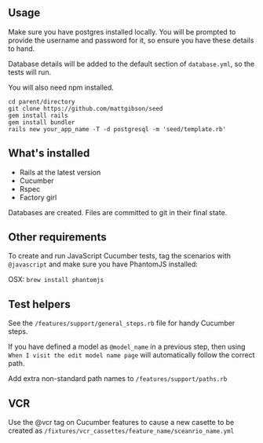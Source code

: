 ## Usage

Make sure you have postgres installed locally. You will be prompted to provide
the username and password for it, so ensure you have these details to hand.

Database details will be added to the default section of `database.yml`, so
the tests will run.

You will also need npm installed.

```
cd parent/directory
git clone https://github.com/mattgibson/seed
gem install rails
gem install bundler
rails new your_app_name -T -d postgresql -m 'seed/template.rb'
```

## What's installed

* Rails at the latest version
* Cucumber
* Rspec
* Factory girl

Databases are created. Files are committed to git in their final state.

## Other requirements

To create and run JavaScript Cucumber tests, tag the scenarios with
`@javascript` and make sure you have PhantomJS installed:

OSX: `brew install phantomjs`

## Test helpers

See the `/features/support/general_steps.rb` file for handy Cucumber steps.

If you have defined a model as `@model_name` in a previous step, then using
`When I visit the edit model name page` will automatically follow the correct
path.

Add extra non-standard path names to `/features/support/paths.rb`

## VCR

Use the @vcr tag on Cucumber features to cause a new casette to be created
as `/fixtures/vcr_cassettes/feature_name/sceanrio_name.yml`
